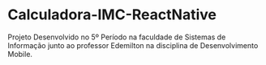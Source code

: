 # Calculadora-IMC-ReactNative

Projeto Desenvolvido no 5º Período na faculdade de Sistemas de Informação junto ao professor Edemilton na disciplina de Desenvolvimento Mobile.
